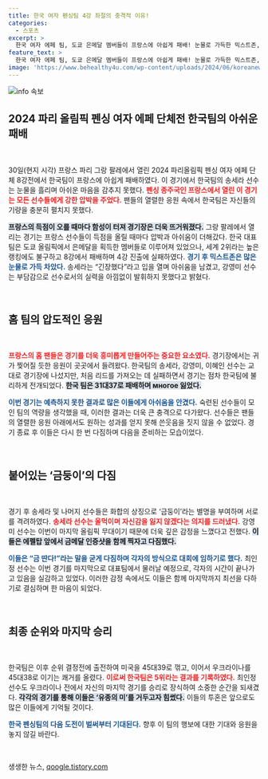 ```yaml
---
title: 한국 여자 펜싱팀 4강 좌절의 충격적 이유!
categories:
  - 스포츠
excerpt: >
  한국 여자 에페 팀, 도쿄 은메달 멤버들이 프랑스에 아쉽게 패배! 눈물로 가득한 믹스트존, 마지막 올림픽 무대에서의 감동과 아쉬움을 전합니다. 금 메달 인증샷을 꿈꾸던 순간들은 이제 기억으로 남아...
feature_text: >
  한국 여자 에페 팀, 도쿄 은메달 멤버들이 프랑스에 아쉽게 패배! 눈물로 가득한 믹스트존, 마지막 올림픽 무대에서의 감동과 아쉬움을 전합니다. 금 메달 인증샷을 꿈꾸던 순간들은 이제 기억으로 남아...
image: 'https://www.behealthy4u.com/wp-content/uploads/2024/06/koreanews.jpg'
---
```


<p><img src="https://www.behealthy4u.com/wp-content/uploads/2024/06/koreanews.jpg" alt="info 속보" /></p>

<h2 data-ke-size="size26">2024 파리 올림픽 펜싱 여자 에페 단체전 한국팀의 아쉬운 패배</h2>

<p data-ke-size="size16">&nbsp;</p>

<p data-ke-size="size16">30일(현지 시각) 프랑스 파리 그랑 팔레에서 열린 2024 파리올림픽 펜싱 여자 에페 단체 8강전에서 한국팀이 프랑스에 아쉽게 패배하였다. 이 경기에서 한국팀의 송세라 선수는 눈물을 흘리며 아쉬운 마음을 감추지 못했다. <b><span style="color: #ee2323;">펜싱 종주국인 프랑스에서 열린 이 경기는 모든 선수들에게 강한 압박을 주었다.</span></b> 팬들의 열렬한 응원 속에서 한국팀은 자신들의 기량을 충분히 펼치지 못했다. </p>

<p><b><span style="background-color: #21538527;">프랑스의 득점이 오를 때마다 함성이 터져 경기장은 더욱 뜨거워졌다.</span></b> 그랑 팔레에서 열리는 경기는 프랑스 선수들이 득점을 올릴 때마다 압박과 아쉬움이 더해갔다. 한국 대표팀은 도쿄 올림픽에서 은메달을 획득한 멤버들로 이루어져 있었으나, 세계 2위라는 높은 랭킹에도 불구하고 8강에서 패배하며 4강 진출에 실패하였다. <b><span style="color: #1a5490;">경기 후 믹스트존은 많은 눈물로 가득 차았다.</span></b> 송세라는 “긴장했다”라고 입을 열며 아쉬움을 남겼고, 강영미 선수는 부담감으로 선수로서의 실력을 아낌없이 발휘하지 못했다고 밝혔다.</p></p>

<p data-ke-size="size16">&nbsp;</p>

<h2 data-ke-size="size26">홈 팀의 압도적인 응원</h2>

<p data-ke-size="size16">&nbsp;</p>

<p data-ke-size="size16"><b><span style="color: #ee2323;">프랑스의 홈 팬들은 경기를 더욱 흥미롭게 만들어주는 중요한 요소였다.</span></b> 경기장에서는 귀가 찢어질 듯한 응원이 곳곳에서 들려왔다. 한국팀의 송세라, 강영미, 이혜인 선수는 교대로 경기장에 나섰지만, 처음 리드를 가져오는 데 실패하면서 경기는 점차 한국팀에 불리하게 전개되었다. <b><span style="background-color: #21538527;">한국 팀은 31대37로 패배하며 многое 잃었다.</span></b></p>

<p><b><span style="color: #1a5490;">이번 경기는 예측하지 못한 결과로 많은 이들에게 아쉬움을 안겼다.</span></b> 숙련된 선수들이 모인 팀의 역량을 생각했을 때, 이러한 결과는 더욱 큰 충격으로 다가왔다. 선수들은 팬들의 열렬한 응원 아래에서도 원하는 성과를 얻지 못해 쓴웃음을 짓지 않을 수 없었다. 경기 종료 후 이들은 다시 한 번 다짐하며 다음을 준비하는 모습이었다. </p></p>

<p data-ke-size="size16">&nbsp;</p>

<h2 data-ke-size="size26">붙어있는 ‘금둥이’의 다짐</h2>

<p data-ke-size="size16">&nbsp;</p>

<p data-ke-size="size16">경기 후 송세라 및 나머지 선수들은 화합의 상징으로 ‘금둥이’라는 별명을 부여하며 서로를 격려하였다. <b><span style="color: #ee2323;">송세라 선수는 울먹이며 자신감을 잃지 않겠다는 의지를 드러냈다.</span></b> 강영미 선수는 이번이 마지막 올림픽 무대이기 때문에 더욱 깊은 감정을 느꼈다고 전했다. <b><span style="background-color: #21538527;">이들은 에펠탑 앞에서 금메달 인증샷을 함께 찍자고 다짐했다.</span></b></p>

<p><b><span style="color: #1a5490;">이들은 “금 딴다!”라는 말을 굳게 다짐하며 각자의 방식으로 대회에 임하기로 했다.</span></b> 최인정 선수는 이번 경기를 마지막으로 대표팀에서 물러날 예정으로, 각자의 시간이 끝나가고 있음을 실감하고 있었다. 이러한 감정 속에서도 이들은 함께 마지막까지 최선을 다하기로 결심하며 한 마음이 되었다. </p></p>

<p data-ke-size="size16">&nbsp;</p>

<h2 data-ke-size="size26">최종 순위와 마지막 승리</h2>

<p data-ke-size="size16">&nbsp;</p>

<p data-ke-size="size16">한국팀은 이후 순위 결정전에 출전하여 미국을 45대39로 꺾고, 이어서 우크라이나를 45대38로 이기는 쾌거를 올렸다. <b><span style="color: #ee2323;">이로써 한국팀은 5위라는 결과를 기록하였다.</span></b> 최인정 선수도 우크라이나 전에서 자신의 마지막 경기를 승리로 장식하여 소중한 순간을 되새겼다. <b><span style="background-color: #21538527;">각각의 경기를 통해 이들은 ‘유종의 미’를 거두고자 힘썼다.</span></b> 이들의 투혼은 앞으로도 많은 이들에게 기억될 것이다.</p>

<p><b><span style="color: #1a5490;">한국 펜싱팀의 다음 도전이 벌써부터 기대된다.</span></b> 향후 이 팀의 행보에 대한 기대와 응원을 놓지 않길 바란다. </p></p>

<p data-ke-size="size16">&nbsp;</p>
생생한 뉴스, <a href="https://qoogle.tistory.com" rel="dofollow">qoogle.tistory.com</a>


